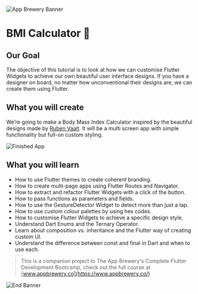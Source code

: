 ![App Brewery Banner](https://github.com/londonappbrewery/Images/blob/master/AppBreweryBanner.png)

# BMI Calculator 💪

## Our Goal

The objective of this tutorial is to look at how we can customise Flutter Widgets to achieve our own
beautiful user interface designs. If you have a designer on board, no matter how unconventional
their designs are, we can create them using Flutter.

## What you will create

We’re going to make a Body Mass Index Calculator inspired by the beautiful designs made
by [Ruben Vaalt](https://dribbble.com/shots/4585382-Simple-BMI-Calculator). It will be a multi
screen app with simple functionality but full-on custom styling.

![Finished App](https://github.com/londonappbrewery/Images/blob/master/bmi-calc-demo.gif)

## What you will learn

- How to use Flutter themes to create coherent branding.
- How to create multi-page apps using Flutter Routes and Navigator.
- How to extract and refactor Flutter Widgets with a click of the button.
- How to pass functions as parameters and fields.
- How to use the GestureDetector Widget to detect more than just a tap.
- How to use custom colour palettes by using hex codes.
- How to customise Flutter Widgets to achieve a specific design style.
- Understand Dart Enums and the Ternary Operator.
- Learn about composition vs. inheritance and the Flutter way of creating custom UI.
- Understand the difference between const and final in Dart and when to use each.

> This is a companion project to The App Brewery's Complete Flutter Development Bootcamp, check out
> the full course at [www.appbrewery.co](https://www.appbrewery.co/)

![End Banner](https://github.com/londonappbrewery/Images/blob/master/readme-end-banner.png)
